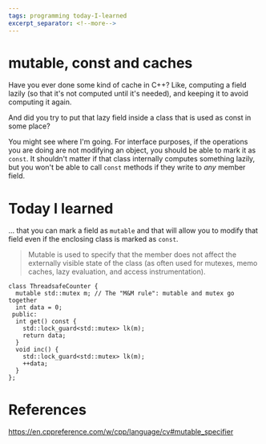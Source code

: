 ```yaml
---
tags: programming today-I-learned
excerpt_separator: <!--more-->
---
```


# mutable, const and caches

Have you ever done some kind of cache in C++? Like, computing a field lazily (so that it's not computed until it's needed), and keeping it to avoid computing it again.

And did you try to put that lazy field inside a class that is used as const in some place?

<!--more-->

You might see where I'm going. For interface purposes, if the operations you are doing are not modifying an object, you should be able to mark it as `const`. It shouldn't matter if that class internally computes something lazily, but you won't be able to call `const` methods if they write to *any* member field.

# Today I learned

... that you can mark a field as `mutable` and that will allow you to modify that field even if the enclosing class is marked as `const`.

> Mutable is used to specify that the member does not affect the externally visible state of the class (as often used for mutexes, memo caches, lazy evaluation, and access instrumentation).

```
class ThreadsafeCounter {
  mutable std::mutex m; // The "M&M rule": mutable and mutex go together
  int data = 0;
 public:
  int get() const {
    std::lock_guard<std::mutex> lk(m);
    return data;
  }
  void inc() {
    std::lock_guard<std::mutex> lk(m);
    ++data;
  }
};
```

# References

https://en.cppreference.com/w/cpp/language/cv#mutable_specifier
